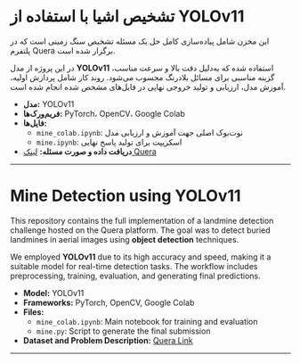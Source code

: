 # تشخیص اشیا با استفاده از YOLOv11

این مخزن شامل پیاده‌سازی کامل حل یک مسئله تشخیص سنگ زمینی است که در پلتفرم Quera برگزار شده است. 

در این پروژه از مدل **YOLOv11** استفاده شده که به‌دلیل دقت بالا و سرعت مناسب، گزینه مناسبی برای مسائل بلادرنگ محسوب می‌شود. روند کار شامل پردازش اولیه، آموزش مدل، ارزیابی و تولید خروجی نهایی در فایل‌های مشخص شده انجام شده است.

- **مدل:** YOLOv11  
- **فریم‌ورک‌ها:** PyTorch، OpenCV، Google Colab  
- **فایل‌ها:**
  - `mine_colab.ipynb`: نوت‌بوک اصلی جهت آموزش و ارزیابی مدل
  - `mine.ipynb`: اسکریپت برای تولید پاسخ نهایی
- **دریافت داده و صورت مسئله:** [لینک Quera](https://quera.org/contest/assignments/31720/problems)

---

# Mine Detection using YOLOv11

This repository contains the full implementation of a landmine detection challenge hosted on the Quera platform. The goal was to detect buried landmines in aerial images using **object detection** techniques.

We employed **YOLOv11** due to its high accuracy and speed, making it a suitable model for real-time detection tasks. The workflow includes preprocessing, training, evaluation, and generating final predictions.

- **Model:** YOLOv11  
- **Frameworks:** PyTorch, OpenCV, Google Colab  
- **Files:**
  - `mine_colab.ipynb`: Main notebook for training and evaluation
  - `mine.py`: Script to generate the final submission
- **Dataset and Problem Description:** [Quera Link](https://quera.org/contest/assignments/31720/problems)

---

